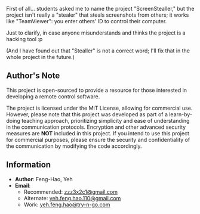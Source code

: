 First of all... students asked me to name the project "ScreenStealler," but the project isn't really a "stealer" that steals screenshots from others; it works like "TeamViewer": you enter others' ID to control their computer.

Just to clarify, in case anyone misunderstands and thinks the project is a hacking tool :p

(And I have found out that "Stealler" is not a correct word; I'll fix that in the whole project in the future.)

## Author's Note

This project is open-sourced to provide a resource for those interested in developing a remote control software.

The project is licensed under the MIT License, allowing for commercial use. However, please note that this project was developed as part of a learn-by-doing teaching approach, prioritizing simplicity and ease of understanding in the communication protocols. Encryption and other advanced security measures are **NOT** included in this project. If you intend to use this project for commercial purposes, please ensure the security and confidentiality of the communication by modifying the code accordingly.

## Information
- **Author**: Feng-Hao, Yeh
- **Email**:
  - Recommended: zzz3x2c1@gmail.com
  - Alternate: yeh.feng.hao.110@gmail.com
  - Work: yeh.feng.hao@try-n-go.com
